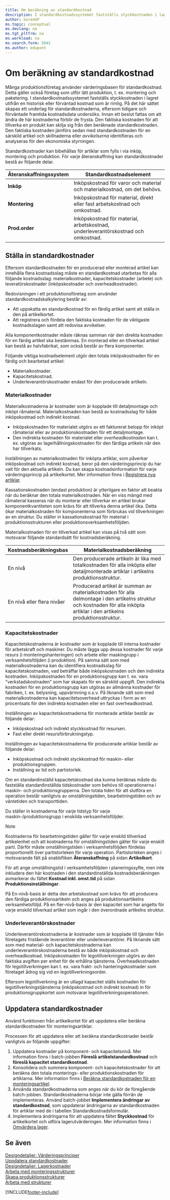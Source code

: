 ```yaml
---
title: Om beräkning av standardkostnad
description: I standardkostnadssystemet fastställs styckkostnaden i lagret utifrån en historisk eller förväntad kostnad som är rimlig.
author: SorenGP
ms.topic: conceptual
ms.devlang: na
ms.tgt_pltfrm: na
ms.workload: na
ms.search.form: 5841
ms.author: edupont
---
```

# <a name="about-calculating-standard-cost" />Om beräkning av standardkostnad

Många produktionsföretag använder värderingsbasen för standardkostnad. Detta gäller också företag som utför lätt produktion, t. ex. montering och paketering. I standardkostnadssystemet fastställs styckkostnaden i lagret utifrån en historisk eller förväntad kostnad som är rimlig. På det här sättet skapas ett underlag för standardkostnaderna, eftersom tidigare och förväntade framtida kostnadsdata undersöks. Innan ett beslut fattas om att ändra de här kostnaderna förblir de frysta. Den faktiska kostnaden för att tillverka en produkt kan skilja sig från den beräknade standardkostnaden. Den faktiska kostnaden jämförs sedan med standardkostnaden för en särskild artikel och skillnaderna eller *avvikelserna* identifieras och analyseras för den ekonomiska styrningen.  

Standardkostnader kan bibehållas för artiklar som fylls i via inköp, montering och produktion. För varje återanskaffning kan standardkostnader bestå av följande delar.  

|Återanskaffningssystem|Standardkostnadselement|  
|--------------------------|----------------------------|  
|**Inköp**|Inköpskostnad för varor och material och materialkostnad, om det behövs.|  
|**Montering**|Inköpskostnad för material, direkt eller fast arbetskostnad och omkostnad.|  
|**Prod.order**|Inköpskostnad för material, arbetskostnad, underleverantörskostnad och omkostnad.|  

## <a name="setting-up-standard-costs" />Ställa in standardkostnader

Eftersom standardkostnaden för en producerad eller monterad artikel kan innehålla flera kostnadsslag måste en standardkostnad utarbetas för alla följande kostnadsslag: materialkostnader, kapacitetskostnader (arbete) och leveratörskostnader (inköpskostnader och overheadkostnader).  

Redovisningen i ett produktionsföretag som använder standardkostnadskalkylering består av:  

- Att uppskatta en standardkostnad för en färdig artikel samt att ställa in den på artikelkortet.  
- Att registrera och fördela den faktiska kostnaden för de viktigaste kostnadsslagen samt att redovisa avvikelser.  

Alla komponentkostnader måste räknas samman när den direkta kostnaden för en färdig artikel ska bestämmas. En monterad eller en tillverkad artikel kan bestå av halvfabrikat, som också består av flera komponenter.  

Följande viktiga kostnadselement utgör den totala inköpskostnaden för en färdig och bearbetad artikel:  

- Materialkostnader.  
- Kapacitetskostnad.  
- Underleverantörskostnader endast för den producerade artikeln.  

### <a name="material-costs" />Materialkostnader

Materialkostnaderna är kostnader som är kopplade till detaljmontage och inköpt råmaterial. Materialkostnaden kan bestå av kostnadsslag för både inköpskostnad och indirekt kostnad.  

- Inköpskostnaden för materialet utgörs av ett fakturerat belopp för inköpt råmaterial eller av produktionskostnaden för ett detaljmontage.  
- Den indirekta kostnaden för materialet eller *overheadkostnaden* kan t. ex. utgöras av lagerhållningskostnaden för den färdiga artikeln när den har tillverkats.  

Inställningen av materialkostnaden för inköpta artiklar, som påverkar inköpskostnad och indirekt kostnad, beror på den värderingsprincip du har valt för den aktuella artikeln. Du kan skapa kostnadsinformation för varje värderingsprincip på artikelkortet. Mer information finns i [Registrera nya artiklar](inventory-how-register-new-items.md).

Kassationskostnaden (endast produktion) är ytterligare en faktor att beakta när du beräknar den totala materialkostnaden. När en viss mängd med råmaterial kasseras när du monterar eller tillverkar en artikel brukar komponentkvantiteten som krävs för att tillverka denna artikel öka. Detta ökar materialkostnaden för komponenterna som förbrukas vid tillverkningen av en struktur. Du ställer in kassationskostnad för material i produktionsstrukturen eller produktionsverksamhetsföljden.  

Materialkostnaden för en tillverkad artikel kan visas på två sätt som motsvarar följande standardsätt för kostnadsberäkning.  

|Kostnadsberäkningsbas|Materialkostnadsberäkning|  
|----------------------------|-------------------------------|  
|En nivå|Den producerade artikeln är lika med totalkostnaden för alla inköpta eller detaljmonterade artiklar i artikelns produktionsstruktur.|  
|En nivå eller flera nivåer|Producerad artikel är summan av materialkostnaden för alla delmontage i den artikelns struktur och kostnaden för alla inköpta artiklar i den artikelns produktionsstruktur.|  

### <a name="capacity-costs" />Kapacitetskostnader

Kapacitetskostnaderna är kostnader som är kopplade till interna kostnader för arbetskraft och maskiner. Du måste lägga upp dessa kostnader för varje resurs (i monteringshanteringen) och arbete eller maskingrupp i verksamhetsföljden (i produktion). På samma sätt som med materialkostnaderna kan du identifiera kostnadsslag för kapacitetskostnaden, vad beträffar både inköpskostnaden och den indirekta kostnaden. Inköpskostnaden för en produktionsgrupp kan t. ex. vara "verkstadskostnaden" som har skapats för en särskild uppgift. Den indirekta kostnaden för en produktionsgrupp kan utgöras av allmänna kostnader för fabriken, t. ex. belysning, uppvärmning o.s.v. På liknande sätt som med materialkostnaderna kan kapacitetsoverhead uttryckas i form av en procentsats för den indirekta kostnaden eller en fast overheadkostnad.  

Inställningen av kapacitetskostnaderna för monterade artiklar består av följande delar:  

- Inköpskostnad och indirekt styckkostnad för resursen.  
- Fast eller direkt resursförbrukningstyp.  

Inställningen av kapacitetskostnaderna för producerade artiklar består av följande delar:  

- Inköpskostnad och indirekt styckkostnad för maskin- eller produktionsgruppen.  
- Inställning av tid och partistorlek.  

Om en standardinställd kapacitetskostnad ska kunna beräknas måste du fastställa standardinställda tidskostnader som behövs till operationerna i maskin- och produktionsgrupperna. Den totala tiden för att slutföra en operation består vanligtvis av omställningstiden, bearbetningstiden och av väntetiden och transporttiden.  

Du ställer in kostnaderna för varje tidstyp för varje maskin-/produktionsgrupp i enskilda verksamhetsföljder.  

> [!NOTE]  
>  Kostnaderna för bearbetningstiden gäller för varje enskild tillverkad artikelenhet och att kostnaderna för omställningstiden gäller för varje enskilt parti. Därför måste omställningstiden i verksamhetsföljden fördelas proportionellt över partistorleken för varje operation. Partistorleken anges i motsvarande fält på snabbfliken **Återanskaffning** på sidan **Artikelkort**.  

För att ange omställningstid i verksamhetsföljden i planeringssyfte, men inte inkludera den här kostnaden i den standardinställda kostnadsberäkningen avmarkerar du fältet **Kostnad inkl. omst.tid** på sidan **Produktionsinställningar**.  

På En-nivå-basis är detta den arbetskostnad som krävs för att producera den färdiga produktionsartikeln och anges på produktionsartikelns verksamhetsföljd. På en fler-nivå-basis är den kapacitet som har angetts för varje enskild tillverkad artikel som ingår i den överordnade artikelns struktur.  

### <a name="subcontractor-costs" />Underleverantörskostnader

Underleverantörskostnaderna är kostnader som är kopplade till tjänster från företagets fristående leverantörer eller underleverantörer. På liknande sätt som med material- och kapacitetskostnaderna kan underleverantörskostnaderna bestå av både inköpskostnad och overheadkostnad. Inköpskostnaden för legotillverkningen utgörs av den faktiska avgiften per enhet för de erhållna tjänsterna. Overheadkostnaden för legotillverkningen kan t. ex. vara frakt- och hanteringskostnader som företaget ådrog sig vid en legotillverkningsorder.  

Eftersom legotillverkning är en utlagd kapacitet ställs kostnaden för legotillverkningstjänsterna (inköpskostnad och indirekt kostnad) in för produktionsgruppkortet som motsvarar legotillverkningsoperationen.  

## <a name="updating-standard-costs" />Uppdatera standardkostnader

Använd funktionen från artikelkortet för att uppdatera eller beräkna standardkostnaden för monteringsartiklar.  

Processen för att uppdatera eller att beräkna standardkostnader består vanligtvis av följande uppgifter:  

1.  Uppdatera kostnader på komponent- och kapacitetsnivå. Mer information finns i batch-jobben **Föreslå artikelstandardkostnad** och **föreslå kapacitet standardkostnad**.  
2.  Konsolidera och summera komponent- och kapacitetskostnader för att beräkna den totala monterings- eller produktionskostnaden för artiklarna. Mer information finns i [Beräkna standardkostnaden för en monteringsartikel](assembly-how-work-assembly-boms.md#to-calculate-the-standard-cost-of-an-assembly-item).  
3.  Använda standardkostnaderna som anges när du kör de föregående batch-jobben. Standardkostnaderna börjar inte gälla förrän de implementeras. Använd batch-jobbet **Implementera ändringar av standardkostnad**, som uppdaterar ändringarna av standardkostnaden för artiklar med de i tabellen Standardkostnadsformulär.  
4.  Implementera ändringarna för att uppdatera fältet **Styckkostnad** för artikelkortet och utföra lagerutvärderingen. Mer information finns i [Omvärdera lager](inventory-how-revalue-inventory.md).

## <a name="see-also" />Se även

[Designdetaljer: Värderingsprinciper](design-details-costing-methods.md)  
[Uppdatera standardkostnader](finance-how-to-update-standard-costs.md)  
[Designdetaljer: Lagerkostnader](design-details-inventory-costing.md)  
[Arbeta med monteringsstrukturer](assembly-how-work-assembly-boms.md)  
[Skapa produktionsstrukturer](production-how-to-create-production-boms.md)  
[Arbeta med strukturer](inventory-how-work-BOMs.md)  

[!INCLUDE[footer-include](includes/footer-banner.md)]
